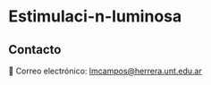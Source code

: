 # Estimulaci-n-luminosa
## Contacto
📧 Correo electrónico: [lmcampos@herrera.unt.edu.ar](mailto:tuemail@example.com)
